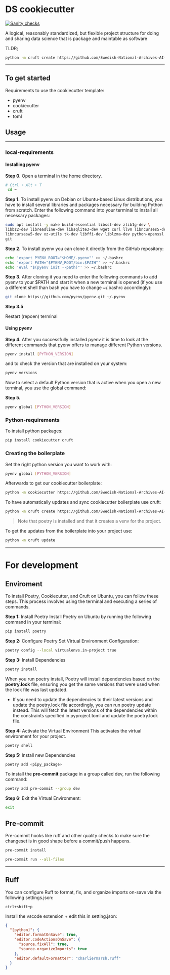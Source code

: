 # DS cookiecutter

[![Sanity checks](https://github.com/Swedish-National-Archives-AI-lab/package_cookiecutter/actions/workflows/test.yml/badge.svg)](https://github.com/Swedish-National-Archives-AI-lab/package_cookiecutter/actions/workflows/test.yml)

A logical, reasonably standardized, but flexible project structure for doing and sharing data science that is package and maintable as software

TLDR;

```bash
python -m cruft create https://github.com/Swedish-National-Archives-AI-lab/package_cookiecutter
```

---

## To get started

Requirements to use the cookiecutter template:

- pyenv
- cookiecutter
- cruft
- toml

## Usage

---

### local-requirements

#### Installing pyenv

**Step 0.**
Open a terminal in the home directory.

```bash
# Ctrl + Alt + T
 cd ~
```

**Step 1.**
To install pyenv on Debian or Ubuntu-based Linux distributions, you have to install several libraries and packages necessary for building Python from scratch. Enter the following command into your terminal to install all necessary packages:

```bash
sudo apt install -y make build-essential libssl-dev zlib1g-dev \
libbz2-dev libreadline-dev libsqlite3-dev wget curl llvm libncurses5-dev \
libncursesw5-dev xz-utils tk-dev libffi-dev liblzma-dev python-openssl \
git
```

**Step 2.**
To install pyenv you can clone it directly from the GitHub repository:

```bash
echo 'export PYENV_ROOT="$HOME/.pyenv"' >> ~/.bashrc
echo 'export PATH="$PYENV_ROOT/bin:$PATH"' >> ~/.bashrc
echo 'eval "$(pyenv init --path)"' >> ~/.bashrc
```

**Step 3.**
After cloning it you need to enter the following commands to add pyenv to your $PATH and start it when a new terminal is opened (if you use a different shell than bash you have to change ~/.bashrc accordingly):

```bash
git clone https://github.com/pyenv/pyenv.git ~/.pyenv
```

**Step 3.5**

Restart (repoen) terminal

#### Using pyenv

**Step 4.**
After you successfully installed pyenv it is time to look at the different commands that pyenv offers to manage different Python versions.

```bash
pyenv install [PYTHON_VERSION]
```

and to check the version that are installed on your system:

```bash
pyenv versions
```

Now to select a default Python version that is active when you open a new terminal, you use the global command:

**Step 5.**

```bash
pyenv global [PYTHON_VERSION]
```

### Python-requirements

To install python packages:

```bash
pip install cookiecutter cruft
```

### Creating the boilerplate

Set the right python version you want to work with:

```bash
pyenv global [PYTHON_VERSION]
```

Afterwards to get our cookiecutter boilerplate:

```bash
python -m cookiecutter https://github.com/Swedish-National-Archives-AI-lab/package_cookiecutter
```

To have automatically updates and sync cookiecutter boilerplate use cruft:

```bash
python -m cruft create https://github.com/Swedish-National-Archives-AI-lab/package_cookiecutter
```

> Note that poetry is installed and that it creates a venv for the project.

To get the updates from the boilerplate into your project use:

```bash
python -m cruft update
```

---

# For development

## Enviroment

To install Poetry, Cookiecutter, and Cruft on Ubuntu, you can follow these steps. This process involves using the terminal and executing a series of commands.

**Step 1:** Install Poetry
Install Poetry on Ubuntu by running the following command in your terminal:

```bash
pip install poetry
```

**Step 2:** Configure Poetry
Set Virtual Environment Configuration:

```bash
poetry config --local virtualenvs.in-project true
```

**Step 3:** Install Dependencies

```bash
poetry install
```

When you run poetry install, Poetry will install dependencies based on the **poetry.lock** file, ensuring you get the same versions that were used when the lock file was last updated.

- If you need to update the dependencies to their latest versions and update the poetry.lock file accordingly, you can run poetry update instead. This will fetch the latest versions of the dependencies within the constraints specified in pyproject.toml and update the poetry.lock file.

**Step 4:** Activate the Virtual Environment
This activates the virtual environment for your project.

```bash
poetry shell
```

**Step 5:** Install new Dependencies

```bash
poetry add <pipy_package>
```

To install the **pre-commit** package in a group called dev, run the following command:

```bash
poetry add pre-commit --group dev
```

**Step 6:** Exit the Virtual Environment:

```bash
exit
```

## Pre-commit

Pre-commit hooks like ruff and other quality checks to make sure the changeset is in good shape before a commit/push happens.

```bash
pre-commit install
```

```bash
pre-commit run --all-files
```

---

## Ruff

You can configure Ruff to format, fix, and organize imports on-save via the following settings.json:

`ctrl+shift+p`

Install the vscode extension + edit this in setting.json:

```json
{
  "[python]": {
    "editor.formatOnSave": true,
    "editor.codeActionsOnSave": {
      "source.fixAll": true,
      "source.organizeImports": true
    },
    "editor.defaultFormatter": "charliermarsh.ruff"
  }
}
```
